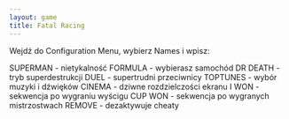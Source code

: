 ```yaml
---
layout: game
title: Fatal Racing
---
```


Wejdź do Configuration Menu, wybierz Names i wpisz:

SUPERMAN 	- nietykalność
FORMULA 	- wybierasz samochód
DR DEATH 	- tryb superdestrukcji
DUEL 		- supertrudni przeciwnicy
TOPTUNES	- wybór muzyki i dźwięków
CINEMA 		- dziwne rozdzielczości ekranu
I WON 		- sekwencja po wygraniu wyścigu
CUP WON 	- sekwencja po wygranych mistrzostwach
REMOVE 		- dezaktywuje cheaty
